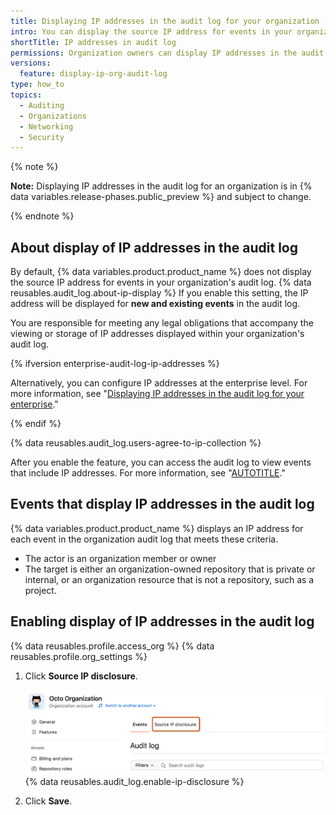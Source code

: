 ```yaml
---
title: Displaying IP addresses in the audit log for your organization
intro: You can display the source IP address for events in your organization's audit log.
shortTitle: IP addresses in audit log
permissions: Organization owners can display IP addresses in the audit log for an enterprise.
versions:
  feature: display-ip-org-audit-log
type: how_to
topics:
  - Auditing
  - Organizations
  - Networking
  - Security
---
```


{% note %}

**Note:** Displaying IP addresses in the audit log for an organization is in {% data variables.release-phases.public_preview %} and subject to change.

{% endnote %}

## About display of IP addresses in the audit log

By default, {% data variables.product.product_name %} does not display the source IP address for events in your organization's audit log. {% data reusables.audit_log.about-ip-display %} If you enable this setting, the IP address will be displayed for **new and existing events** in the audit log.

You are responsible for meeting any legal obligations that accompany the viewing or storage of IP addresses displayed within your organization's audit log.

{% ifversion enterprise-audit-log-ip-addresses %}

Alternatively, you can configure IP addresses at the enterprise level. For more information, see "[Displaying IP addresses in the audit log for your enterprise](/admin/monitoring-activity-in-your-enterprise/reviewing-audit-logs-for-your-enterprise/displaying-ip-addresses-in-the-audit-log-for-your-enterprise)."

{% endif %}

{% data reusables.audit_log.users-agree-to-ip-collection %}

After you enable the feature, you can access the audit log to view events that include IP addresses. For more information, see "[AUTOTITLE](/organizations/keeping-your-organization-secure/managing-security-settings-for-your-organization/reviewing-the-audit-log-for-your-organization)."

## Events that display IP addresses in the audit log

{% data variables.product.product_name %} displays an IP address for each event in the organization audit log that meets these criteria.

* The actor is an organization member or owner
* The target is either an organization-owned repository that is private or internal, or an organization resource that is not a repository, such as a project.

## Enabling display of IP addresses in the audit log

{% data reusables.profile.access_org %}
{% data reusables.profile.org_settings %}
1. Click **Source IP disclosure**.

   ![Screenshot of the "Audit log" page for an organization. A tab, labeled "Source IP disclosure," is outlined in dark orange.](/assets/images/help/organizations/audit-log-source-ip-disclosure-tab.png)
{% data reusables.audit_log.enable-ip-disclosure %}
1. Click **Save**.
